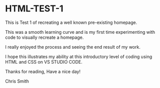 # HTML-TEST-1
This is Test 1 of recreating a well known pre-existing homepage.

This was a smooth learning curve and is my first time experimenting with code to visually recreate a homepage.

I really enjoyed the process and seeing the end result of my work.

I hope this illustrates my ability at this introductory level of coding using HTML and CSS on VS STUDIO CODE.

Thanks for reading, Have a nice day!

Chris Smith